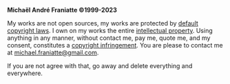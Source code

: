 ﻿  
<b>Michaël André Franiatte ©1999-2023</b>  
  
My works are not open sources, my works are protected by [default copyright laws](https://docs.github.com/en/repositories/managing-your-repositorys-settings-and-features/customizing-your-repository/licensing-a-repository). I own on my works the entire [intellectual property](https://www.microsoft.com/en-us/legal/intellectualproperty/copyright). Using anything in any manner, without contact me, pay me, quote me, and my consent, constitutes a [copyright infringement](https://www.copyright.gov/help/faq/faq-definitions.html). You are please to contact me at michael.franiatte@gmail.com.  
  
If you are not agree with that, go away and delete everything and everywhere.  
  